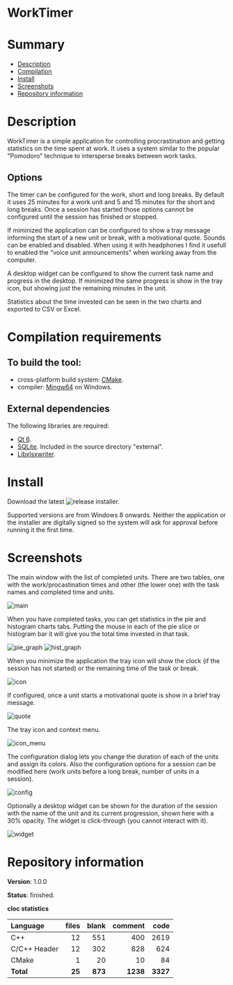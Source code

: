 
WorkTimer
=========

# Summary
- [Description](#description)
- [Compilation](#compilation-requirements)
- [Install](#install)
- [Screenshots](#screenshots)
- [Repository information](#repository-information)

# Description
WorkTimer is a simple application for controlling procrastination and getting statistics on the time spent at work. It uses a system similar to the popular "Pomodoro" technique to intersperse breaks between work tasks.

## Options
The timer can be configured for the work, short and long breaks. By default it uses 25 minutes for a work unit and 5 and 15 minutes for the short and long breaks. Once a session has started those options cannot be configured until the session has finished or stopped.  

If miminized the application can be configured to show a tray message informing the start of a new unit or break, with a motivational quote.
Sounds can be enabled and disabled. When using it with headphones I find it usefull to enabled the "voice unit announcements" when working away from the computer.  

A desktop widget can be configured to show the current task name and progress in the desktop. If minimized the same progress is show in the tray icon, but showing just the remaining minutes in the unit.  

Statistics about the time invested can be seen in the two charts and exported to CSV or Excel.  

# Compilation requirements
## To build the tool:
* cross-platform build system: [CMake](http://www.cmake.org/cmake/resources/software.html).
* compiler: [Mingw64](http://sourceforge.net/projects/mingw-w64/) on Windows.

## External dependencies
The following libraries are required:
* [Qt 6](http://www.qt.io/).
* [SQLite](https://www.sqlite.org/). Included in the source directory "external".
* [Libxlsxwriter](https://github.com/jmcnamara/libxlsxwriter/).

# Install
Download the latest ![release](https://github.com/FelixdelasPozas/WorkTimer/releases/) installer.

Supported versions are from Windows 8 onwards. Neither the application or the installer are digitally signed so the system will ask for approval before running it the first time.

# Screenshots

The main window with the list of completed units. There are two tables, one with the work/procastination times and other (the lower one) with the task names and completed time and units. 

![main](https://github.com/user-attachments/assets/5f4fe698-6506-4ece-9a9a-5d80448ff576)

When you have completed tasks, you can get statistics in the pie and histogram charts tabs. Putting the mouse in each of the pie slice or histogram bar it will give you the total time invested in that task.

![pie_graph](https://github.com/user-attachments/assets/41f052e3-6318-418b-b132-b087fc27cf42)
![hist_graph](https://github.com/user-attachments/assets/3b5af4f7-758d-4fa7-a832-7473b55c04c2)

When you minimize the application the tray icon will show the clock (if the session has not started) or the remaining time of the task or break.

![icon](https://github.com/user-attachments/assets/e52da555-3a2c-4f4f-bbd7-881496da6a59)

If configured, once a unit starts a motivational quote is show in a brief tray message. 

![quote](https://github.com/user-attachments/assets/90a54497-eee4-4bd1-bd9f-efff591ec28e)

The tray icon and context menu. 

![icon_menu](https://github.com/user-attachments/assets/14de0743-7de5-426f-b762-e6ae497ebd9d)

The configuration dialog lets you change the duration of each of the units and assign its colors. Also the configuration options for a session can be modified here (work units before a long break, number of units in a session). 

![config](https://github.com/user-attachments/assets/31ebcbd0-a8b8-4cf5-a1af-79d2f02e8fdf)

Optionally a desktop widget can be shown for the duration of the session with the name of the unit and its current progression, shown here with a 30% opacity. The widget is click-through (you cannot interact with it).

![widget](https://github.com/user-attachments/assets/49da0f26-3c47-45aa-a5dd-9e90fac24d8e)

# Repository information

**Version**: 1.0.0

**Status**: finished.

**cloc statistics**

| Language                     |files          |blank      |comment       |code      |
|:-----------------------------|--------------:|----------:|-------------:|---------:|
| C++                          |  12           |  551      |   400        | 2619     |
| C/C++ Header                 |  12           |  302      |   828        |  624     |
| CMake                        |   1           |   20      |    10        |   84     |
| **Total**                    | **25**        | **873**   | **1238**     | **3327** |
